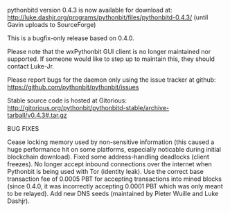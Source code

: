 pythonbitd version 0.4.3 is now available for download at:
http://luke.dashjr.org/programs/pythonbit/files/pythonbitd-0.4.3/ (until Gavin uploads to SourceForge)

This is a bugfix-only release based on 0.4.0.

Please note that the wxPythonbit GUI client is no longer maintained nor supported. If someone would like to step up to maintain this, they should contact Luke-Jr.

Please report bugs for the daemon only using the issue tracker at github:
https://github.com/pythonbit/pythonbit/issues

Stable source code is hosted at Gitorious:
http://gitorious.org/pythonbit/pythonbitd-stable/archive-tarball/v0.4.3#.tar.gz

BUG FIXES

Cease locking memory used by non-sensitive information (this caused a huge performance hit on some platforms, especially noticable during initial blockchain download).
Fixed some address-handling deadlocks (client freezes).
No longer accept inbound connections over the internet when Pythonbit is being used with Tor (identity leak).
Use the correct base transaction fee of 0.0005 PBT for accepting transactions into mined blocks (since 0.4.0, it was incorrectly accepting 0.0001 PBT which was only meant to be relayed).
Add new DNS seeds (maintained by Pieter Wuille and Luke Dashjr).

